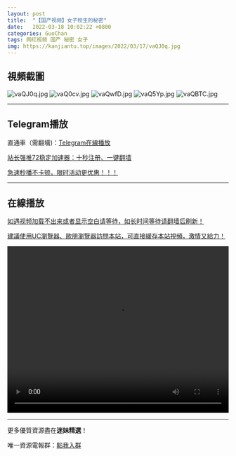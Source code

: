 ```yaml
---
layout: post
title:  "【国产视频】女子校生的秘密"
date:   2022-03-18 10:02:22 +0800
categories: GuoChan
tags: 网红视频 国产 秘密 女子
img: https://kanjiantu.top/images/2022/03/17/vaQJ0q.jpg
---
```



## 視頻截圖

![vaQJ0q.jpg](https://kanjiantu.top/images/2022/03/17/vaQJ0q.jpg)
![vaQ0cv.jpg](https://kanjiantu.top/images/2022/03/17/vaQ0cv.jpg)
![vaQwfD.jpg](https://kanjiantu.top/images/2022/03/17/vaQwfD.jpg)
![vaQ5Yp.jpg](https://kanjiantu.top/images/2022/03/17/vaQ5Yp.jpg)
![vaQBTC.jpg](https://kanjiantu.top/images/2022/03/17/vaQBTC.jpg)

* * *
## Telegram播放

直通車（需翻墻)：[Telegram在線播放](https://t.me/mimeijingxuan/190)

<u>站长强推72稳定加速器：[十秒注册、一键翻墙](https://www.mimei.blog/skip/vpn.html) </u>


<u>急速秒播不卡顿，限时活动更优惠！！！</u>
* * *
## 在線播放
<u>如遇视频加载不出来或者显示空白请等待，如长时间等待请翻墙后刷新！</u>

<u>建議使用UC瀏覽器、歐朋瀏覽器訪問本站，可直接緩存本站視頻，激情又給力！</u>
<center><video src="https://cdn.publer.io/uploads/videos/6247e21edb279736bfa81506/1d493bba461889ad7f83e02e7f1ba6ec.mp4" width="100%" height="380px" controls="controls"></video></center>

* * *
更多優質資源盡在**迷妹精選**！

唯一資源電報群：[點我入群](https://t.me/mimeijingxuan)


